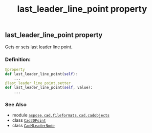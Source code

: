 ﻿---
title: last_leader_line_point property
second_title: Aspose.CAD for Python via .NET API References
description: 
type: docs
weight: 340
url: /python-net/aspose.cad.fileformats.cad.cadobjects/cadmleadernode/last_leader_line_point/
is_root: false
---

## last_leader_line_point property


Gets or sets last leader line point.
### Definition:
```python
@property
def last_leader_line_point(self):
    ...
@last_leader_line_point.setter
def last_leader_line_point(self, value):
    ...
```

### See Also
* module [`aspose.cad.fileformats.cad.cadobjects`](../../)
* class [`Cad3DPoint`](/cad/python-net/aspose.cad.fileformats.cad.cadobjects/cad3dpoint)
* class [`CadMLeaderNode`](/cad/python-net/aspose.cad.fileformats.cad.cadobjects/cadmleadernode)
